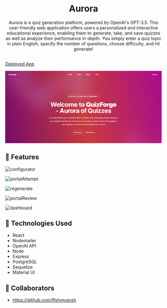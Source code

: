 
<div align="center">
  <h1>Aurora</h2>
</div>

<div align="center">
  Aurora is a quiz generation platform, powered by OpenAI's GPT-3.5. This user-friendly web application offers users a personalized and interactive educational experience, enabling them to generate, take, and save quizzes as well as analyze their performance in-depth. You simply enter a quiz topic in plain English, specify the number of questions, choose difficulty, and hit generate!
</div>
<br>

[Deployed App](https://ec2-3-210-110-55-quizforge-1-amazonaws.vercel.app/)

![alt text](image.png)

## 💫 Features

![configurator](https://github.com/mvoyevoda/Aurora/assets/13859065/736fb015-4321-40ec-8c4a-1bc6fdf5ba2c)

![portalAttempt](https://github.com/mvoyevoda/Aurora/assets/13859065/a8bd5f83-c6f7-4cbb-9aa3-0526a8662100)

![regenerate](https://github.com/mvoyevoda/Aurora/assets/13859065/03c9fabb-ae5d-4778-8aca-7e3730f7bea0)

![portalReview](https://github.com/mvoyevoda/Aurora/assets/13859065/5ed160c4-a6ea-4fd8-8b8c-803ab865f971)

![dashboard](https://github.com/mvoyevoda/Aurora/assets/13859065/e2c76fc2-c9ff-4bff-a874-9336c005d873)


## 🧪 Technologies Used
- React
- Nodemailer
- OpenAI API
- Node
- Express
- PostgreSQL
- Sequelize
- Material UI
  
## 🤝 Collaborators

- https://github.com/ffshreyansh